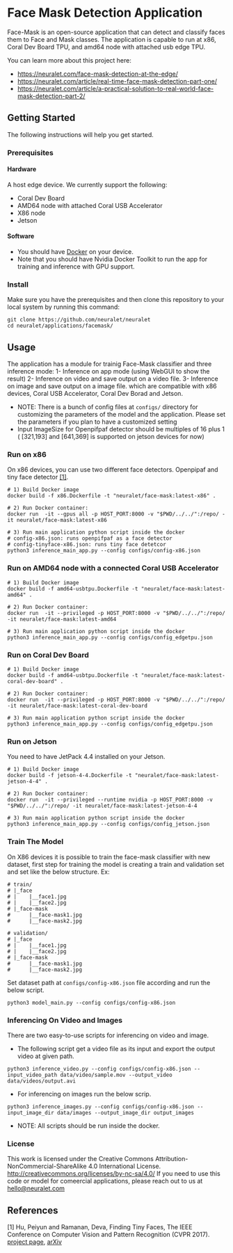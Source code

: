 # Face Mask Detection Application
Face-Mask is an open-source application that can detect and classify faces them to Face and Mask classes. The application is capable to run at x86, Coral Dev Board TPU, and amd64 node with attached usb edge TPU.

You can learn more about this project here:
* https://neuralet.com/face-mask-detection-at-the-edge/
* https://neuralet.com/article/real-time-face-mask-detection-part-one/
* https://neuralet.com/article/a-practical-solution-to-real-world-face-mask-detection-part-2/

## Getting Started
The following instructions will help you get started.

### Prerequisites

#### Hardware
A host edge device. We currently support the following:

* Coral Dev Board
* AMD64 node with attached Coral USB Accelerator
* X86 node
* Jetson 

#### Software

* You should have [Docker](https://docs.docker.com/get-docker/) on your device. 
* Note that you should have Nvidia Docker Toolkit to run the app for training and inference with GPU support.

### Install
Make sure you have the prerequisites and then clone this repository to your local system by running this command:
```
git clone https://github.com/neuralet/neuralet
cd neuralet/applications/facemask/
```
## Usage
The application has a module for trainig Face-Mask classifier and three inference mode:
1- Inference on app mode (using WebGUI to show the result)
2- Inference on video and save output on a video file.
3- Inference on image and save output on a image file.
which are compatible with x86 devices, Coral USB Accelerator, Coral Dev Borad and Jetson.

* NOTE: There is a bunch of config files at `configs/` directory for customizing the parameters of the model and the application. Please set the parameters if you plan to have a customized setting  
* Input ImageSize for Openpifpaf detector should be multiples of 16 plus 1 ( [321,193] and [641,369] is supported on jetson devices for now)

### Run on x86
On x86 devices, you can use two different face detectors. Openpipaf and tiny face detector [[1]](#1).
```
# 1) Build Docker image
docker build -f x86.Dockerfile -t "neuralet/face-mask:latest-x86" .

# 2) Run Docker container:
docker run  -it --gpus all -p HOST_PORT:8000 -v "$PWD/../../":/repo/ -it neuralet/face-mask:latest-x86

# 3) Run main application python script inside the docker 
# config-x86.json: runs openpifpaf as a face detector
# config-tinyface-x86.json: runs tiny face detetcor
python3 inference_main_app.py --config configs/config-x86.json 
```
### Run on AMD64 node with a connected Coral USB Accelerator
```
# 1) Build Docker image
docker build -f amd64-usbtpu.Dockerfile -t "neuralet/face-mask:latest-amd64" .

# 2) Run Docker container:
docker run  -it --privileged -p HOST_PORT:8000 -v "$PWD/../../":/repo/ -it neuralet/face-mask:latest-amd64

# 3) Run main application python script inside the docker
python3 inference_main_app.py --config configs/config_edgetpu.json 
```
### Run on Coral Dev Board
```
# 1) Build Docker image
docker build -f amd64-usbtpu.Dockerfile -t "neuralet/face-mask:latest-coral-dev-board" .

# 2) Run Docker container:
docker run  -it --privileged -p HOST_PORT:8000 -v "$PWD/../../":/repo/ -it neuralet/face-mask:latest-coral-dev-board

# 3) Run main application python script inside the docker
python3 inference_main_app.py --config configs/config_edgetpu.json 
```
### Run on Jetson
You need to have JetPack 4.4 installed on your Jetson.
```
# 1) Build Docker image
docker build -f jetson-4-4.Dockerfile -t "neuralet/face-mask:latest-jetson-4-4" .

# 2) Run Docker container:
docker run  -it --privileged --runtime nvidia -p HOST_PORT:8000 -v "$PWD/../../":/repo/ -it neuralet/face-mask:latest-jetson-4-4

# 3) Run main application python script inside the docker
python3 inference_main_app.py --config configs/config_jetson.json
```

### Train The Model
On X86 devices it is possible to train the face-mask classifier with new dataset, first step for training the model is creating a train and validation set and set like the below structure.
Ex:
```
# train/
# |_face
# |    |__face1.jpg
# |    |__face2.jpg
# |_face-mask
#      |__face-mask1.jpg
#      |__face-mask2.jpg

# validation/
# |_face
# |    |__face1.jpg
# |    |__face2.jpg
# |_face-mask
#      |__face-mask1.jpg
#      |__face-mask2.jpg
```
Set dataset path at `configs/config-x86.json` file according and run the below script.

```
python3 model_main.py --config configs/config-x86.json
```
### Inferencing On Video and Images
There are two easy-to-use scripts for inferencing on video and image.
- The following script get a video file as its input and export the output video at given path. 

`python3 inference_video.py --config configs/config-x86.json --input_video_path data/video/sample.mov --output_video data/videos/output.avi`

- For inferencing on images run the below scrip.

`python3 inference_images.py --config configs/config-x86.json --input_image_dir data/images --output_image_dir output_images`

* NOTE: All scripts should be run inside the docker.


### License
This work is licensed under the Creative Commons Attribution-NonCommercial-ShareAlike 4.0 International License. http://creativecommons.org/licenses/by-nc-sa/4.0/ 
If you need to use this code or model for comeercial applications, please reach out to us at hello@neuralet.com

## References
<a id="1">[1]</a>
Hu, Peiyun and Ramanan, Deva, Finding Tiny Faces, The IEEE Conference on Computer Vision and Pattern Recognition (CVPR 2017). [project page](https://www.cs.cmu.edu/~peiyunh/tiny/), [arXiv](https://arxiv.org/abs/1612.04402)
